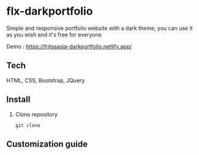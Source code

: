 # flx-darkportfolio

Simple and responsive portfolio website with a dark theme,
you can use it as you wish and it's free for everyone

Demo : https://fritssasia-darkportfolio.netlify.app/

## Tech
HTML, CSS, Bootstrap, JQuery

## Install
1. Clone repository
   
   ```git clone```

## Customization guide